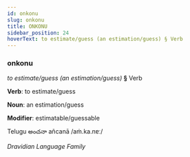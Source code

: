 ```yaml
---
id: onkonu
slug: onkonu
title: ONKONU
sidebar_position: 24
hoverText: to estimate/guess (an estimation/guess) § Verb
---
```


### onkonu

*to estimate/guess (an estimation/guess)* **§** Verb

**Verb**: to estimate/guess

**Noun**: an estimation/guess

**Modifier**: estimatable/guessable

Telugu అంచనా añcanā /aṁ.ka.nɐː/

*Dravidian Language Family*
